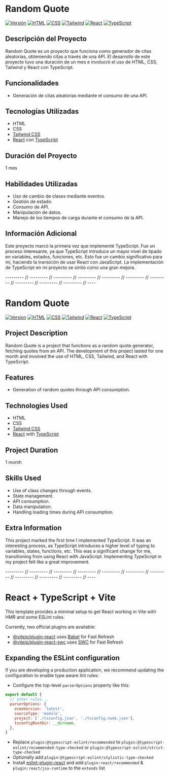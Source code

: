 # Random Quote

[![Versión](https://img.shields.io/badge/versi%C3%B3n-v1.0.0-blue.svg)](https://github.com/tuusuario/tuproyecto/releases/tag/v1.0.0)
[![HTML](https://img.shields.io/badge/html-5-orange)](https://developer.mozilla.org/es/docs/Web/HTML)
[![CSS](https://img.shields.io/badge/css-3-brightgreen)](https://developer.mozilla.org/es/docs/Web/CSS)
[![Tailwind](https://img.shields.io/badge/tailwind-css-%2338B2AC)](https://tailwindcss.com/)
[![React](https://img.shields.io/badge/react-%5E17.0.0-blue)](https://reactjs.org/)
[![TypeScript](https://img.shields.io/badge/typescript-%5E4.1.2-blue)](https://www.typescriptlang.org/)

## Descripción del Proyecto

Random Quote es un proyecto que funciona como generador de citas aleatorias, obteniendo citas a través de una API. El desarrollo de este proyecto tuvo una duración de un mes e involucró el uso de HTML, CSS, Tailwind y React con TypeScript.

## Funcionalidades

- Generación de citas aleatorias mediante el consumo de una API.

## Tecnologías Utilizadas

- HTML
- CSS
- [Tailwind CSS](https://tailwindcss.com/)
- [React](https://reactjs.org/) con [TypeScript](https://www.typescriptlang.org/)

## Duración del Proyecto

1 mes

## Habilidades Utilizadas

- Uso de cambio de clases mediante eventos.
- Gestión de estado.
- Consumo de API.
- Manipulación de datos.
- Manejo de los tiempos de carga durante el consumo de la API.

## Información Adicional

Este proyecto marcó la primera vez que implementé TypeScript. Fue un proceso interesante, ya que TypeScript introduce un mayor nivel de tipado en variables, estados, funciones, etc. Esto fue un cambio significativo para mí, haciendo la transición de usar React con JavaScript. La implementación de TypeScript en mi proyecto se sintió como una gran mejora.


--------- // --------- // --------- // --------- // --------- // --------- // --------- // --------- // --------- // --------- // ----

# Random Quote

[![Version](https://img.shields.io/badge/version-v1.0.0-blue.svg)](https://github.com/tuusuario/tuproyecto/releases/tag/v1.0.0)
[![HTML](https://img.shields.io/badge/html-5-orange)](https://developer.mozilla.org/en/docs/Web/HTML)
[![CSS](https://img.shields.io/badge/css-3-brightgreen)](https://developer.mozilla.org/en/docs/Web/CSS)
[![Tailwind](https://img.shields.io/badge/tailwind-css-%2338B2AC)](https://tailwindcss.com/)
[![React](https://img.shields.io/badge/react-%5E17.0.0-blue)](https://reactjs.org/)
[![TypeScript](https://img.shields.io/badge/typescript-%5E4.1.2-blue)](https://www.typescriptlang.org/)

## Project Description

Random Quote is a project that functions as a random quote generator, fetching quotes from an API. The development of this project lasted for one month and involved the use of HTML, CSS, Tailwind, and React with TypeScript.

## Features

- Generation of random quotes through API consumption.

## Technologies Used

- HTML
- CSS
- [Tailwind CSS](https://tailwindcss.com/)
- [React](https://reactjs.org/) with [TypeScript](https://www.typescriptlang.org/)

## Project Duration

1 month

## Skills Used

- Use of class changes through events.
- State management.
- API consumption.
- Data manipulation.
- Handling loading times during API consumption.

## Extra Information

This project marked the first time I implemented TypeScript. It was an interesting process, as TypeScript introduces a higher level of typing to variables, states, functions, etc. This was a significant change for me, transitioning from using React with JavaScript. Implementing TypeScript in my project felt like a great improvement.

--------- // --------- // --------- // --------- // --------- // --------- // --------- // --------- // --------- // --------- // ----

# React + TypeScript + Vite

This template provides a minimal setup to get React working in Vite with HMR and some ESLint rules.

Currently, two official plugins are available:

- [@vitejs/plugin-react](https://github.com/vitejs/vite-plugin-react/blob/main/packages/plugin-react/README.md) uses [Babel](https://babeljs.io/) for Fast Refresh
- [@vitejs/plugin-react-swc](https://github.com/vitejs/vite-plugin-react-swc) uses [SWC](https://swc.rs/) for Fast Refresh

## Expanding the ESLint configuration

If you are developing a production application, we recommend updating the configuration to enable type aware lint rules:

- Configure the top-level `parserOptions` property like this:

```js
export default {
  // other rules...
  parserOptions: {
    ecmaVersion: 'latest',
    sourceType: 'module',
    project: ['./tsconfig.json', './tsconfig.node.json'],
    tsconfigRootDir: __dirname,
  },
}
```

- Replace `plugin:@typescript-eslint/recommended` to `plugin:@typescript-eslint/recommended-type-checked` or `plugin:@typescript-eslint/strict-type-checked`
- Optionally add `plugin:@typescript-eslint/stylistic-type-checked`
- Install [eslint-plugin-react](https://github.com/jsx-eslint/eslint-plugin-react) and add `plugin:react/recommended` & `plugin:react/jsx-runtime` to the `extends` list
